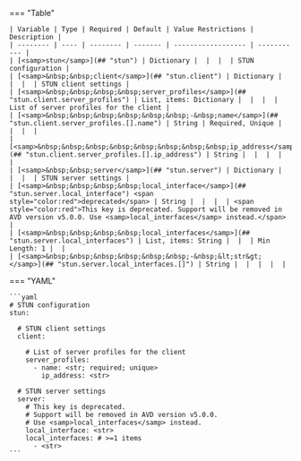 <!--
  ~ Copyright (c) 2023 Arista Networks, Inc.
  ~ Use of this source code is governed by the Apache License 2.0
  ~ that can be found in the LICENSE file.
  -->
=== "Table"

    | Variable | Type | Required | Default | Value Restrictions | Description |
    | -------- | ---- | -------- | ------- | ------------------ | ----------- |
    | [<samp>stun</samp>](## "stun") | Dictionary |  |  |  | STUN configuration |
    | [<samp>&nbsp;&nbsp;client</samp>](## "stun.client") | Dictionary |  |  |  | STUN client settings |
    | [<samp>&nbsp;&nbsp;&nbsp;&nbsp;server_profiles</samp>](## "stun.client.server_profiles") | List, items: Dictionary |  |  |  | List of server profiles for the client |
    | [<samp>&nbsp;&nbsp;&nbsp;&nbsp;&nbsp;&nbsp;-&nbsp;name</samp>](## "stun.client.server_profiles.[].name") | String | Required, Unique |  |  |  |
    | [<samp>&nbsp;&nbsp;&nbsp;&nbsp;&nbsp;&nbsp;&nbsp;&nbsp;ip_address</samp>](## "stun.client.server_profiles.[].ip_address") | String |  |  |  |  |
    | [<samp>&nbsp;&nbsp;server</samp>](## "stun.server") | Dictionary |  |  |  | STUN server settings |
    | [<samp>&nbsp;&nbsp;&nbsp;&nbsp;local_interface</samp>](## "stun.server.local_interface") <span style="color:red">deprecated</span> | String |  |  |  | <span style="color:red">This key is deprecated. Support will be removed in AVD version v5.0.0. Use <samp>local_interfaces</samp> instead.</span> |
    | [<samp>&nbsp;&nbsp;&nbsp;&nbsp;local_interfaces</samp>](## "stun.server.local_interfaces") | List, items: String |  |  | Min Length: 1 |  |
    | [<samp>&nbsp;&nbsp;&nbsp;&nbsp;&nbsp;&nbsp;-&nbsp;&lt;str&gt;</samp>](## "stun.server.local_interfaces.[]") | String |  |  |  |  |

=== "YAML"

    ```yaml
    # STUN configuration
    stun:

      # STUN client settings
      client:

        # List of server profiles for the client
        server_profiles:
          - name: <str; required; unique>
            ip_address: <str>

      # STUN server settings
      server:
        # This key is deprecated.
        # Support will be removed in AVD version v5.0.0.
        # Use <samp>local_interfaces</samp> instead.
        local_interface: <str>
        local_interfaces: # >=1 items
          - <str>
    ```
